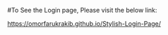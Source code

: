 #To See the Login page, Please visit the below link:

https://omorfarukrakib.github.io/Stylish-Login-Page/
